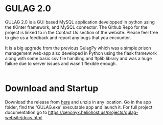 # GULAG 2.0
GULAG 2.0 is a GUI based MySQL application developped in python using the tKinter framework, and MySQL connector.
	      The Github Repo for the project is linked to in the Contact Us section of the website.
	      Please feel free to give us a feedback and report any bugs that you encounter.
        <br><br>
        It is a big upgrade from the previous GulagPy which was a simple prison management web-app also developed in Python using the flask framework along with some basic csv file handling and ftplib library and was a huge failure due to server issues and wasn't flexible enough.
<br><br>
# Download and Startup
Download the release from <a href="https://github.com/XenonyxBlaze/GULAG_2.0/releases/download/v0.1-beta/GULAG.2-Release.zip">here</a> and unzip in any location.
Go in the app folder, find the 'GULAG.exe' executable app and launch it.
For full project documentation go to https://xenonyx.heliohost.us/projects/gulag-website/docs.html
